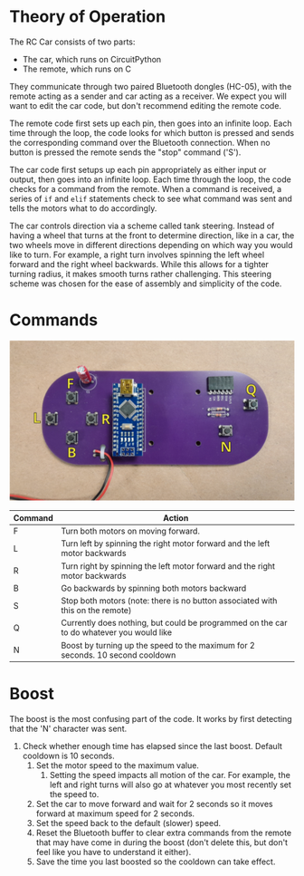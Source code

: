 # Theory of Operation
The RC Car consists of two parts:
- The car, which runs on CircuitPython
- The remote, which runs on C

They communicate through two paired Bluetooth dongles (HC-05), with the remote acting as a sender and car acting as a receiver. We expect you will want to edit the car code, but don't recommend editing the remote code.

The remote code first sets up each pin, then goes into an infinite loop. Each time through the loop, the code looks for which button is pressed and sends the corresponding command over the Bluetooth connection. When no button is pressed the remote sends the "stop" command ('S').

The car code first setups up each pin appropriately as either input or output, then goes into an infinite loop. Each time through the loop, the code checks for a command from the remote. When a command is received, a series of `if` and `elif` statements check to see what command was sent and tells the motors what to do accordingly.

The car controls direction via a scheme called tank steering. Instead of having a wheel that turns at the front to determine direction, like in a car, the two wheels move in different directions depending on which way you would like to turn. For example, a right turn involves spinning the left wheel forward and the right wheel backwards. While this allows for a tighter turning radius, it makes smooth turns rather challenging. This steering scheme was chosen for the ease of assembly and simplicity of the code.

# Commands

![Image of controller with buttons](/assets/flash_code/rc_controller.svg)

| Command | Action |
| --- | ---|
| F | Turn both motors on moving forward. |
| L | Turn left by spinning the right motor forward and the left motor backwards |
| R | Turn right by spinning the left motor forward and the right motor backwards |
| B | Go backwards by spinning both motors backward |
| S | Stop both motors (note: there is no button associated with this on the remote) |
| Q | Currently does nothing, but could be programmed on the car to do whatever you would like |
| N | Boost by turning up the speed to the maximum for 2 seconds. 10 second cooldown |

# Boost
The boost is the most confusing part of the code. It works by first detecting that the 'N' character was sent.
1. Check whether enough time has elapsed since the last boost. Default cooldown is 10 seconds.
    1. Set the motor speed to the maximum value.
        1. Setting the speed impacts all motion of the car. For example, the left and right turns will also go at whatever you most recently set the speed to.
    1. Set the car to move forward and wait for 2 seconds so it moves forward at maximum speed for 2 seconds.
    1. Set the speed back to the default (slower) speed.
    1. Reset the Bluetooth buffer to clear extra commands from the remote that may have come in during the boost (don't delete this, but don't feel like you have to understand it either).
    1. Save the time you last boosted so the cooldown can take effect.